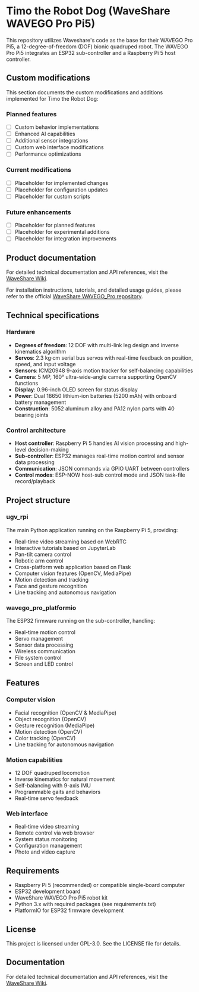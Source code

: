 # Timo the Robot Dog (WaveShare WAVEGO Pro Pi5)

This repository utilizes Waveshare's code as the base for their WAVEGO Pro Pi5, a 12-degree-of-freedom (DOF) bionic quadruped robot. The WAVEGO Pro Pi5 integrates an ESP32 sub-controller and a Raspberry Pi 5 host controller.

## Custom modifications

This section documents the custom modifications and additions implemented for Timo the Robot Dog:

### Planned features
- [ ] Custom behavior implementations
- [ ] Enhanced AI capabilities
- [ ] Additional sensor integrations
- [ ] Custom web interface modifications
- [ ] Performance optimizations

### Current modifications
- [ ] Placeholder for implemented changes
- [ ] Placeholder for configuration updates
- [ ] Placeholder for custom scripts

### Future enhancements
- [ ] Placeholder for planned features
- [ ] Placeholder for experimental additions
- [ ] Placeholder for integration improvements

## Product documentation

For detailed technical documentation and API references, visit the [WaveShare Wiki](https://www.waveshare.com/wiki/WAVEGO_Pro). 

For installation instructions, tutorials, and detailed usage guides, please refer to the official [WaveShare WAVEGO_Pro repository](https://github.com/waveshareteam/WAVEGO_Pro).

## Technical specifications

### Hardware
- **Degrees of freedom**: 12 DOF with multi-link leg design and inverse kinematics algorithm
- **Servos**: 2.3 kg·cm serial bus servos with real-time feedback on position, speed, and input voltage
- **Sensors**: ICM20948 9-axis motion tracker for self-balancing capabilities
- **Camera**: 5 MP, 160° ultra-wide-angle camera supporting OpenCV functions
- **Display**: 0.96-inch OLED screen for status display
- **Power**: Dual 18650 lithium-ion batteries (5200 mAh) with onboard battery management
- **Construction**: 5052 aluminum alloy and PA12 nylon parts with 40 bearing joints

### Control architecture
- **Host controller**: Raspberry Pi 5 handles AI vision processing and high-level decision-making
- **Sub-controller**: ESP32 manages real-time motion control and sensor data processing
- **Communication**: JSON commands via GPIO UART between controllers
- **Control modes**: ESP-NOW host-sub control mode and JSON task-file record/playback

## Project structure

### ugv_rpi
The main Python application running on the Raspberry Pi 5, providing:
- Real-time video streaming based on WebRTC
- Interactive tutorials based on JupyterLab
- Pan-tilt camera control
- Robotic arm control
- Cross-platform web application based on Flask
- Computer vision features (OpenCV, MediaPipe)
- Motion detection and tracking
- Face and gesture recognition
- Line tracking and autonomous navigation

### wavego_pro_platformio
The ESP32 firmware running on the sub-controller, handling:
- Real-time motion control
- Servo management
- Sensor data processing
- Wireless communication
- File system control
- Screen and LED control

## Features

### Computer vision
- Facial recognition (OpenCV & MediaPipe)
- Object recognition (OpenCV)
- Gesture recognition (MediaPipe)
- Motion detection (OpenCV)
- Color tracking (OpenCV)
- Line tracking for autonomous navigation

### Motion capabilities
- 12 DOF quadruped locomotion
- Inverse kinematics for natural movement
- Self-balancing with 9-axis IMU
- Programmable gaits and behaviors
- Real-time servo feedback

### Web interface
- Real-time video streaming
- Remote control via web browser
- System status monitoring
- Configuration management
- Photo and video capture

## Requirements

- Raspberry Pi 5 (recommended) or compatible single-board computer
- ESP32 development board
- WaveShare WAVEGO Pro Pi5 robot kit
- Python 3.x with required packages (see requirements.txt)
- PlatformIO for ESP32 firmware development

## License

This project is licensed under GPL-3.0. See the LICENSE file for details.

## Documentation

For detailed technical documentation and API references, visit the [WaveShare Wiki](https://www.waveshare.com/wiki/WAVEGO_Pro).
